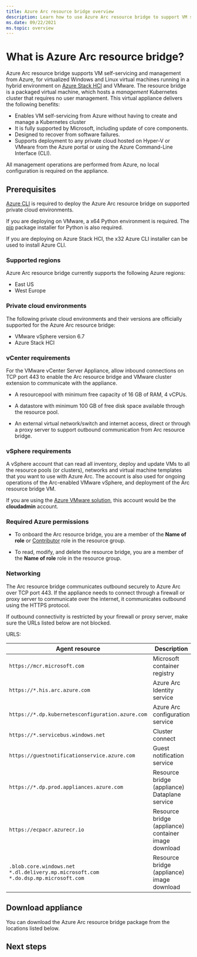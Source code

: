 ```yaml
---
title: Azure Arc resource bridge overview
description: Learn how to use Azure Arc resource bridge to support VM self-servicing on Azure Stack HCI, VMware, and System Center Virtual Machine Manager.
ms.date: 09/22/2021
ms.topic: overview
---
```


# What is Azure Arc resource bridge?

Azure Arc resource bridge supports VM self-servicing and management from Azure, for virtualized Windows and Linux virtual machines running in a hybrid environment on [Azure Stack HCI](/azure-stack/hci/overview) and VMware. The resource bridge is a packaged virtual machine, which hosts a *management* Kubernetes cluster that requires no user management. This virtual appliance delivers the following benefits:

* Enables VM self-servicing from Azure without having to create and manage a Kubernetes cluster
* It is fully supported by Microsoft, including update of core components. 
* Designed to recover from software failures.
* Supports deployment to any private cloud hosted on Hyper-V or VMware from the Azure portal or using the Azure Command-Line Interface (CLI).

All management operations are performed from Azure, no local configuration is required on the appliance.

## Prerequisites

[Azure CLI](/cli/azure/install-azure-cli) is required to deploy the Azure Arc resource bridge on supported private cloud environments. 

If you are deploying on VMware, a x64 Python environment is required. The [pip](https://pypi.org/project/pip/) package installer for Python is also required. 

If you are deploying on Azure Stack HCI, the x32 Azure CLI installer can be used to install Azure CLI.

### Supported regions

Azure Arc resource bridge currently supports the following Azure regions:

- East US
- West Europe

### Private cloud environments

The following private cloud environments and their versions are officially supported for the Azure Arc resource bridge:

* VMware vSphere version 6.7
* Azure Stack HCI

### vCenter requirements

For the VMware vCenter Server Appliance, allow inbound connections on TCP port 443 to enable the Arc resource bridge and VMware cluster extension to communicate with the appliance. 

* A resourcepool with minimum free capacity of 16 GB of RAM, 4 vCPUs.
    
* A datastore with minimum 100 GB of free disk space available through the resource pool.

* An external virtual network/switch and internet access, direct or through a proxy server to support outbound communication from Arc resource bridge.

### vSphere requirements

A vSphere account that can read all inventory, deploy and update VMs to all the resource pools (or clusters), networks and virtual machine templates that you want to use with Azure Arc. The account is also used for ongoing operations of the Arc-enabled VMware vSphere, and deployment of the Arc resource bridge VM.

If you are using the [Azure VMware solution](../../azure-vmware/introduction.md), this account would be the **cloudadmin** account.

### Required Azure permissions

* To onboard the Arc resource bridge, you are a member of the **Name of role** or [Contributor](../../role-based-access-control/built-in-roles.md#contributor) role in the resource group.

* To read, modify, and delete the resource bridge, you are a member of the **Name of role** role in the resource group.

### Networking

The Arc resource bridge communicates outbound securely to Azure Arc over TCP port 443. If the appliance needs to connect through a firewall or proxy server to communicate over the internet, it communicates outbound using the HTTPS protocol.

If outbound connectivity is restricted by your firewall or proxy server, make sure the URLs listed below are not blocked. 

URLS:

| Agent resource | Description |
|---------|---------|
|`https://mcr.microsoft.com`|Microsoft container registry|
|`https://*.his.arc.azure.com`|Azure Arc Identity service|
|`https://*.dp.kubernetesconfiguration.azure.com`|Azure Arc configuration service|
|`https://*.servicebus.windows.net`|Cluster connect|
|`https://guestnotificationservice.azure.com` |Guest notification service|
|`https://*.dp.prod.appliances.azure.com`|Resource bridge (appliance) Dataplane service|
|`https://ecpacr.azurecr.io` |Resource bridge (appliance) container image download |
|`.blob.core.windows.net`<br> `*.dl.delivery.mp.microsoft.com`<br> `*.do.dsp.mp.microsoft.com` |Resource bridge (appliance) image download |

## Download appliance

You can download the Azure Arc resource bridge package from the locations listed below.

## Next steps
